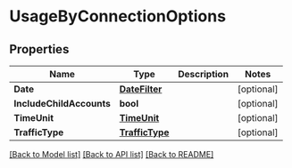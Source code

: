 # UsageByConnectionOptions

## Properties

Name | Type | Description | Notes
------------ | ------------- | ------------- | -------------
**Date** | [**DateFilter**](DateFilter.md) |  | [optional] 
**IncludeChildAccounts** | **bool** |  | [optional] 
**TimeUnit** | [**TimeUnit**](TimeUnit.md) |  | [optional] 
**TrafficType** | [**TrafficType**](TrafficType.md) |  | [optional] 

[[Back to Model list]](../README.md#documentation-for-models) [[Back to API list]](../README.md#documentation-for-api-endpoints) [[Back to README]](../README.md)


